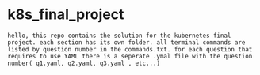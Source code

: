 # k8s_final_project
`
hello,
this repo contains the solution for the kubernetes final project.
each section has its own folder.
all terminal commands are listed by question number in the commands.txt.
for each question that requires to use YAML there is a seperate .ymal file with the question number( q1.yaml, q2.yaml, q3.yaml , etc...)
`
